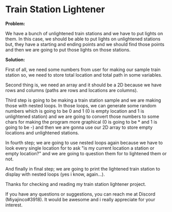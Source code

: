 # Train Station Lightener

<b>Problem:</b>

We have a bunch of unlightened train stations and we have to put lights on them.
In this case, we should be able to put lights on unlightened stations but, they have a starting and ending points and we should find those points and then we are going to put those lights on those stations.

<b>Solution:</b>

First of all, we need some numbers from user for making our sample train station so, we need to store total location and total path in some variables.

Second thing is, we need an array and it should be a 2D because we have rows and columns (paths are rows and locations are columns).

Third step is going to be making a train station sample and we are making those with nested loops. In those loops, we can generate some random numbers which is going to be 0 and 1 (0 is empty location and 1 is unlightened station) and we are going to convert those numbers to some chars for making the program more graphical (0 is going to be * and 1 is going to be -) and then we are gonna use our 2D array to store empty locations and unlightened stations.

In fourth step; we are going to use nested loops again because we have to look every single location for to ask "is my current location a station or empty location?" and we are going to question them for to lightened them or not.

And finally in final step; we are going to print the lightened train station to display with nested loops (yes i know, again...).



Thanks for checking and reading my train station lightener project.

If you have any questions or suggestions, you can reach me at Discord (Miyajinco#3918). It would be awesome and i really appreciate for your interest.
